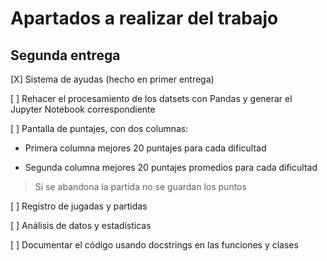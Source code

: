 # Apartados a realizar del trabajo


## Segunda entrega

[X] Sistema de ayudas (hecho en primer entrega)

[ ] Rehacer el procesamiento de los datsets con Pandas y generar el Jupyter Notebook correspondiente

[ ] Pantalla de puntajes, con dos columnas:

- Primera columna mejores 20 puntajes para cada dificultad

- Segunda columna mejores 20 puntajes promedios para cada dificultad

> Si se abandona la partida no se guardan los puntos

[ ] Registro de jugadas y partidas

[ ] Análisis de datos y estadísticas

[ ] Documentar el código usando docstrings en las funciones y clases
